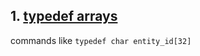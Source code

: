 ## 1. [typedef arrays](http://ruimourato.com/2015/08/21/c-typedef-arrays.html)
commands like `typedef char entity_id[32]`
